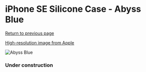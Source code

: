 # iPhone SE Silicone Case - Abyss Blue

[Return to previous page](/iphone_7)

[High-resolution image from Apple](https://store.storeimages.cdn-apple.com/8756/as-images.apple.com/is/MN6F3?wid=4500&hei=4500&fmt=png)

<div style="width: 384px"><img src="/everypreview/MN6F3.png" alt="Abyss Blue"></div>

### Under construction
